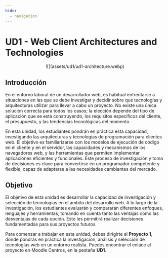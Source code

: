 ```yaml
---
hide:
  - navigation
---
```


# UD1 - Web Client Architectures and Technologies

<center>
![](assets/ud1/ud1-architecture.webp)
</center>


## Introducción

En el entorno laboral de un desarrollador web, es habitual enfrentarse a situaciones en las que se debe investigar y decidir sobre qué tecnologías y arquitecturas utilizar para llevar a cabo un proyecto. No existe una única solución correcta para todos los casos; la elección depende del tipo de aplicación que se está construyendo, los requisitos específicos del cliente, el presupuesto, y las tendencias tecnológicas del momento. 

En esta unidad, los estudiantes pondrán en práctica esta capacidad, investigando las arquitecturas y tecnologías de programación para clientes web. El objetivo es familiarizarse con los modelos de ejecución de código en el cliente y en el servidor, las capacidades y mecanismos de los navegadores web, y las herramientas que permiten implementar aplicaciones eficientes y funcionales. Este proceso de investigación y toma de decisiones es clave para convertirse en un programador competente y flexible, capaz de adaptarse a las necesidades cambiantes del mercado.

## Objetivo

El objetivo de esta unidad es desarrollar la capacidad de investigación y selección de tecnologías en el ámbito del desarrollo web. A lo largo de la investigación, los estudiantes evaluarán y compararán diferentes enfoques, lenguajes y herramientas, tomando en cuenta tanto las ventajas como las desventajas de cada opción. Esto les permitirá realizar decisiones fundamentadas para sus proyectos futuros.


Para comenzar a trabajar en esta unidad, debes dirigirte al **Proyecto 1**, donde pondrás en práctica la investigación, análisis y selección de tecnologías web en un entorno realista. Puedes encontrar el enlace al proyecto en Moodle Centros, en la pestaña **UD1**.